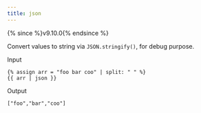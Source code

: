 ```yaml
---
title: json
---
```


{% since %}v9.10.0{% endsince %}

Convert values to string via `JSON.stringify()`, for debug purpose.

Input
```liquid
{% assign arr = "foo bar coo" | split: " " %}
{{ arr | json }}
```

Output
```text
["foo","bar","coo"]
```

